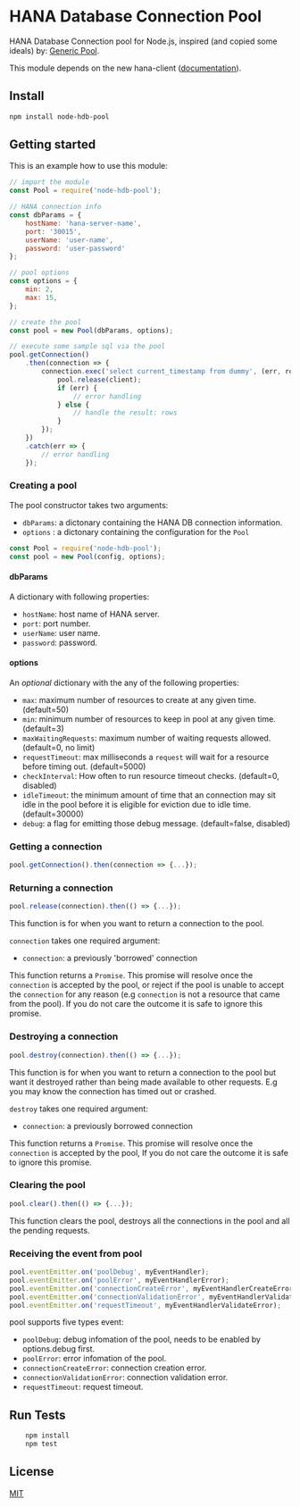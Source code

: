 # HANA Database Connection Pool


HANA Database Connection pool for Node.js, inspired (and copied some ideals) by: [Generic Pool](https://github.com/coopernurse/node-pool).

This module depends on the new hana-client  ([documentation](https://help.sap.com/viewer/0eec0d68141541d1b07893a39944924e/2.0.03/en-US/58c18548dab04a438a0f9c44be82b6cd.html)).


## Install
```bash
npm install node-hdb-pool
```

## Getting started


This is an example how to use this module:

```js
// import the module
const Pool = require('node-hdb-pool');

// HANA connection info
const dbParams = {
    hostName: 'hana-server-name',
    port: '30015',
    userName: 'user-name',
    password: 'user-password'
};

// pool options
const options = {
    min: 2,
    max: 15,
};

// create the pool
const pool = new Pool(dbParams, options);

// execute some sample sql via the pool 
pool.getConnection()
    .then(connection => {
        connection.exec('select current_timestamp from dummy', (err, rows) => {
            pool.release(client);
            if (err) {
                // error handling
            } else {
                // handle the result: rows
            }
        });
    })
    .catch(err => {
        // error handling
    });
```

### Creating a pool

The pool constructor takes two arguments:

- `dbParams`: a dictonary containing the HANA DB connection information.
- `options` : a dictonary containing the configuration for the `Pool`

```js
const Pool = require('node-hdb-pool');
const pool = new Pool(config, options);
```
#### dbParams

A dictionary with following properties:

- `hostName`: host name of HANA server.
- `port`: port number.
- `userName`: user name.
- `password`: password.

#### options

An <i>optional</i> dictionary with the any of the following properties:

- `max`: maximum number of resources to create at any given time. (default=50)
- `min`: minimum number of resources to keep in pool at any given time. (default=3)
- `maxWaitingRequests`: maximum number of waiting requests allowed. (default=0, no limit)
- `requestTimeout`: max milliseconds a `request` will wait for a resource before timing out. (default=5000)
- `checkInterval`: How often to run resource timeout checks. (default=0, disabled)
- `idleTimeout`: the minimum amount of time that an connection may sit idle in the pool before it is eligible for eviction due to idle time. (default=30000)
- `debug`: a flag for emitting those debug message. (default=false, disabled)

### Getting a connection

```js
pool.getConnection().then(connection => {...});
```

### Returning a connection

```js
pool.release(connection).then(() => {...});
```

This function is for when you want to return a connection to the pool.

`connection` takes one required argument:

- `connection`: a previously 'borrowed' connection

This function returns a `Promise`. This promise will resolve once the `connection` is accepted by the pool, or reject if the pool is unable to accept the `connection` for any reason (e.g `connection` is not a resource that came from the pool). If you do not care the outcome it is safe to ignore this promise.

### Destroying a connection

```js
pool.destroy(connection).then(() => {...});
```

This function is for when you want to return a connection to the pool but want it destroyed rather than being made available to other requests. E.g you may know the connection has timed out or crashed.

`destroy` takes one required argument:

- `connection`: a previously borrowed connection

This function returns a `Promise`. This promise will resolve once the `connection` is accepted by the pool, If you do not care the outcome it is safe to ignore this promise.

### Clearing the pool
```js
pool.clear().then(() => {...});
```

This function clears the pool, destroys all the connections in the pool and all the pending requests. 

### Receiving the event from pool

```js
pool.eventEmitter.on('poolDebug', myEventHandler);
pool.eventEmitter.on('poolError', myEventHandlerError);
pool.eventEmitter.on('connectionCreateError', myEventHandlerCreateError);
pool.eventEmitter.on('connectionValidationError', myEventHandlerValidateError);
pool.eventEmitter.on('requestTimeout', myEventHandlerValidateError);
```
pool supports five types event:
- `poolDebug`: debug infomation of the pool, needs to be enabled by options.debug first.
- `poolError`: error infomation of the pool.
- `connectionCreateError`: connection creation error.
- `connectionValidationError`: connection validation error.
- `requestTimeout`: request timeout.

## Run Tests
```bash
    npm install
    npm test
```

## License
 [MIT](/LICENSE)
